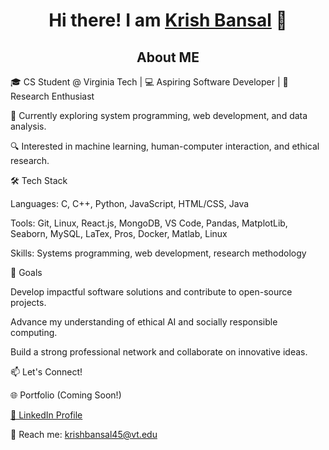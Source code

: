 <h1 style="text-align: center;">Hi there! I am <a href="https://www.linkedin.com/in/krish-bansalofficial/" target="_blank">Krish Bansal</a> 👋</h1>

<h2 style="text-align: center;"> About ME </h2>

🎓 CS Student @ Virginia Tech | 💻 Aspiring Software Developer | 🔬 Research Enthusiast

🌱 Currently exploring system programming, web development, and data analysis.

🔍 Interested in machine learning, human-computer interaction, and ethical research.


🛠️ Tech Stack

Languages: C, C++, Python, JavaScript, HTML/CSS, Java

Tools: Git, Linux, React.js, MongoDB, VS Code, Pandas, MatplotLib, Seaborn, MySQL, LaTex, Pros, Docker, Matlab, Linux

Skills: Systems programming, web development, research methodology

🎯 Goals

Develop impactful software solutions and contribute to open-source projects.

Advance my understanding of ethical AI and socially responsible computing.

Build a strong professional network and collaborate on innovative ideas.

📫 Let's Connect!

🌐 Portfolio (Coming Soon!)

[💼 LinkedIn Profile](https://www.linkedin.com/in/krish-bansalofficial/)

📧 Reach me: krishbansal45@vt.edu



